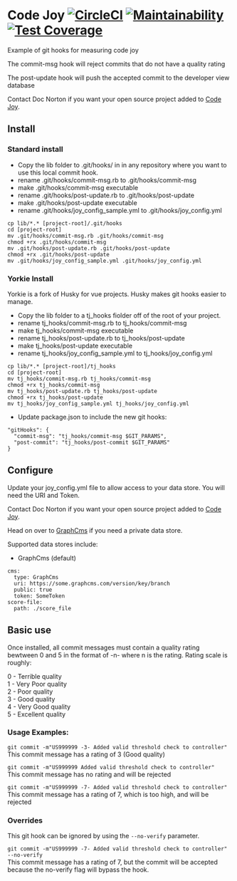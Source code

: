 # Code Joy [![CircleCI](https://circleci.com/gh/DocOnDev/team_joy/tree/main.svg?style=svg)](https://circleci.com/gh/DocOnDev/team_joy/tree/main) [![Maintainability](https://api.codeclimate.com/v1/badges/c03b02ca384c12616a7c/maintainability)](https://codeclimate.com/github/DocOnDev/team_joy/maintainability) [![Test Coverage](https://api.codeclimate.com/v1/badges/c03b02ca384c12616a7c/test_coverage)](https://codeclimate.com/github/DocOnDev/team_joy/test_coverage)

Example of git hooks for measuring code joy

The commit-msg hook will reject commits that do not have a quality rating

The post-update hook will push the accepted commit to the developer view database

Contact Doc Norton if you want your open source project added to [Code Joy](https://www.code-joy.app).

## Install
### Standard install

* Copy the lib folder to .git/hooks/ in in any repository where you want to use this local commit hook.
* rename .git/hooks/commit-msg.rb to .git/hooks/commit-msg
* make .git/hooks/commit-msg executable
* rename .git/hooks/post-update.rb to .git/hooks/post-update
* make .git/hooks/post-update executable
* rename .git/hooks/joy_config_sample.yml to .git/hooks/joy_config.yml

```
cp lib/*.* [project-root]/.git/hooks
cd [project-root]
mv .git/hooks/commit-msg.rb .git/hooks/commit-msg
chmod +rx .git/hooks/commit-msg
mv .git/hooks/post-update.rb .git/hooks/post-update
chmod +rx .git/hooks/post-update
mv .git/hooks/joy_config_sample.yml .git/hooks/joy_config.yml
```

### Yorkie Install
Yorkie is a fork of Husky for vue projects.
Husky makes git hooks easier to manage.

* Copy the lib folder to a tj_hooks fiolder off of the root of your project.
* rename tj_hooks/commit-msg.rb to tj_hooks/commit-msg
* make tj_hooks/commit-msg executable
* rename tj_hooks/post-update.rb to tj_hooks/post-update
* make tj_hooks/post-update executable
* rename tj_hooks/joy_config_sample.yml to tj_hooks/joy_config.yml


```
cp lib/*.* [project-root]/tj_hooks
cd [project-root]
mv tj_hooks/commit-msg.rb tj_hooks/commit-msg
chmod +rx tj_hooks/commit-msg
mv tj_hooks/post-update.rb tj_hooks/post-update
chmod +rx tj_hooks/post-update
mv tj_hooks/joy_config_sample.yml tj_hooks/joy_config.yml
```
* Update package.json to include the new git hooks:

```
"gitHooks": {
  "commit-msg": "tj_hooks/commit-msg $GIT_PARAMS",
  "post-commit": "tj_hooks/post-commit $GIT_PARAMS"
}
```

## Configure
Update your joy_config.yml file to allow access to your data store. You will need the URI and Token.

Contact Doc Norton if you want your open source project added to [Code Joy](https://www.code-joy.app).

Head on over to [GraphCms](https://graphcms.com/) if you need a private data store.

Supported data stores include:

* GraphCms (default)


```
cms:
  type: GraphCms
  uri: https://some.graphcms.com/version/key/branch
  public: true
  token: SomeToken
score-file:
  path: ./score_file
```

## Basic use
Once installed, all commit messages must contain a quality rating bewtween 0 and 5 in the format of -n- where n is the rating.
Rating scale is roughly:

0 - Terrible quality<br />
1 - Very Poor quality<br />
2 - Poor quality<br />
3 - Good quality<br />
4 - Very Good quality<br />
5 - Excellent quality

### Usage Examples:

`git commit -m"US999999 -3- Added valid threshold check to controller"` <br/>
This commit message has a rating of 3 (Good quality)

`git commit -m"US999999 Added valid threshold check to controller"` <br/>
This commit message has no rating and will be rejected

`git commit -m"US999999 -7- Added valid threshold check to controller"` <br/>
This commit message has a rating of 7, which is too high, and will be rejected

### Overrides
This git hook can be ignored by using the `--no-verify` parameter.

`git commit -m"US999999 -7- Added valid threshold check to controller" --no-verify` <br/>
This commit message has a rating of 7, but the commit will be accepted because the no-verify flag will bypass the hook.
